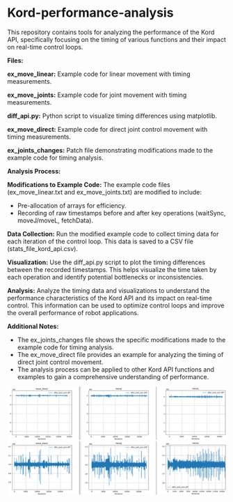 # Kord-performance-analysis
This repository contains tools for analyzing the performance of the Kord API, specifically focusing on the timing of various functions and their impact on real-time control loops.

**Files:**

**ex_move_linear:** Example code for linear movement with timing measurements.

**ex_move_joints:** Example code for joint movement with timing measurements.

**diff_api.py:** Python script to visualize timing differences using matplotlib.

**ex_move_direct:** Example code for direct joint control movement with timing measurements.

**ex_joints_changes:** Patch file demonstrating modifications made to the example code for timing analysis.

**Analysis Process:**

**Modifications to Example Code:** The example code files (ex_move_linear.txt and ex_move_joints.txt) are modified to include:

- Pre-allocation of arrays for efficiency.
- Recording of raw timestamps before and after key operations (waitSync, moveJ/moveL, fetchData).

**Data Collection:** Run the modified example code to collect timing data for each iteration of the control loop. This data is saved to a CSV file (stats_file_kord_api.csv).

**Visualization:** Use the diff_api.py script to plot the timing differences between the recorded timestamps. This helps visualize the time taken by each operation and identify potential bottlenecks or inconsistencies.

**Analysis:** Analyze the timing data and visualizations to understand the performance characteristics of the Kord API and its impact on real-time control. This information can be used to optimize control loops and improve the overall performance of robot applications.

**Additional Notes:**

- The ex_joints_changes file shows the specific modifications made to the example code for timing analysis.
- The ex_move_direct file provides an example for analyzing the timing of direct joint control movement.
- The analysis process can be applied to other Kord API functions and examples to gain a comprehensive understanding of performance.

![Zoomed out plot](image-1.png)
![Zoomed in plot ](image.png)

